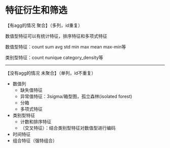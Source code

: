 # 特征衍生和筛选

【有agg的情况 聚合】（多列，id重复）

数值型特征可以有统计特征，排序特征和多项式特征<br>

数值型特征：count sum avg std min max mean max-min等

类别型特征：count nunique category_density等


---

【没有agg的情况 未聚合】（单列，id不重复）

 - 数值列 
    - 缺失值特征
    - 异常值特征：3sigma/箱型图，孤立森林(isolated forest)
    - 分箱
    - 多项式特征
 - 类别型特征 
    - 计数和排序特征
    - （交叉特征）：结合类别型特征对数值型进行编码
 - 时间特征
 - 组合特征（强特组合）
 
 